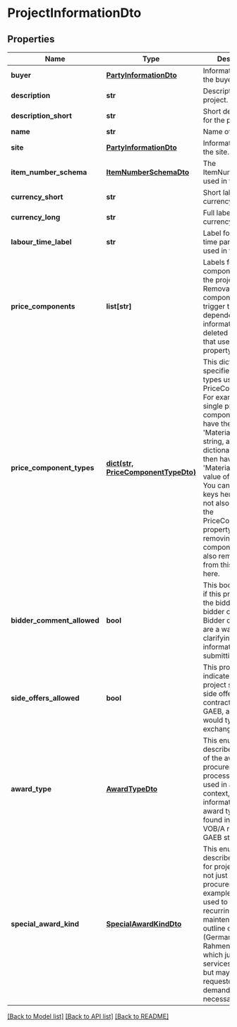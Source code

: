 # ProjectInformationDto

## Properties
Name | Type | Description | Notes
------------ | ------------- | ------------- | -------------
**buyer** | [**PartyInformationDto**](PartyInformationDto.md) | Information about the buyer. | [optional] 
**description** | **str** | Description for the project. | [optional] 
**description_short** | **str** | Short description for the project. | [optional] 
**name** | **str** | Name of the project. | [optional] 
**site** | [**PartyInformationDto**](PartyInformationDto.md) | Information about the site. | [optional] 
**item_number_schema** | [**ItemNumberSchemaDto**](ItemNumberSchemaDto.md) | The ItemNumberSchema used in the project. | [optional] 
**currency_short** | **str** | Short label for the currency used. | [optional] 
**currency_long** | **str** | Full label of the currency used. | [optional] 
**labour_time_label** | **str** | Label for the labour time part of prices used in the project. | [optional] 
**price_components** | **list[str]** | Labels for the price components used in the project. Caution: Removal of a price component will trigger to have dependent price informations be deleted in IElements that use this property. | [optional] 
**price_component_types** | [**dict(str, PriceComponentTypeDto)**](PriceComponentTypeDto.md) | This dictionary specifies actual types used for the PriceComponents. For example, a single price component might have the name &#39;Material&#39; as a string, ans this dictionary would then have a key &#39;Material&#39; and a value of Materials. You can not add keys here that are not also present in the PriceComponents property, and removing price components will also remove them from this dictionary here. | [optional] 
**bidder_comment_allowed** | **bool** | This bool indicates if this project allows the bidder to add bidder comments. Bidder comments are a way to attach clarifying information when submitting an offer. | 
**side_offers_allowed** | **bool** | This property indicates if the project should allow side offers from contractors. In GAEB, a side offer would typically be in exchange phase 85. | 
**award_type** | [**AwardTypeDto**](AwardTypeDto.md) | This enumeration describes the type of the award / procurement process. If this is used in a GAEB context, more information about award types can be found in the German VOB/A rules and the GAEB standard | 
**special_award_kind** | [**SpecialAwardKindDto**](SpecialAwardKindDto.md) | This enumeration describes awards for project that are not just a regular procurement. For example, it can be used to describe recurring maintenance or an outline contract (German: Rahmenvertrag) which just specifies services and prices but may be requested on demand when necessary | 

[[Back to Model list]](../README.md#documentation-for-models) [[Back to API list]](../README.md#documentation-for-api-endpoints) [[Back to README]](../README.md)


